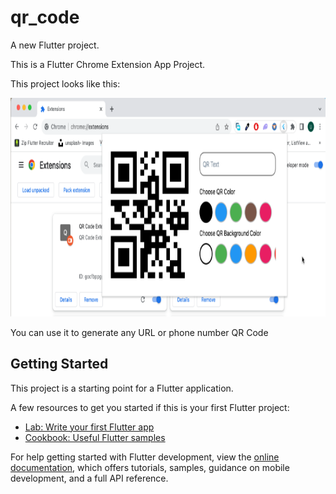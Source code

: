 # qr_code

A new Flutter project.

This is a Flutter Chrome Extension App Project.

This project looks like this: 

<img src="./qrcode11.png" width=750 height=350 >



You can use it to generate any URL or phone number QR Code 

## Getting Started

This project is a starting point for a Flutter application.

A few resources to get you started if this is your first Flutter project:

- [Lab: Write your first Flutter app](https://docs.flutter.dev/get-started/codelab)
- [Cookbook: Useful Flutter samples](https://docs.flutter.dev/cookbook)

For help getting started with Flutter development, view the
[online documentation](https://docs.flutter.dev/), which offers tutorials,
samples, guidance on mobile development, and a full API reference.
